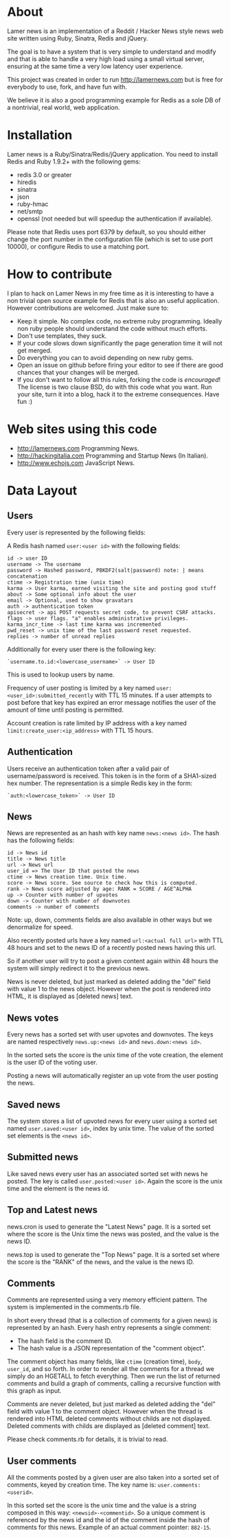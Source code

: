 About
===

Lamer news is an implementation of a Reddit / Hacker News style news web site
written using Ruby, Sinatra, Redis and jQuery.

The goal is to have a system that is very simple to understand and modify and
that is able to handle a very high load using a small virtual server, ensuring
at the same time a very low latency user experience.

This project was created in order to run http://lamernews.com but is free for
everybody to use, fork, and have fun with.

We believe it is also a good programming example for Redis as a sole DB of a
nontrivial, real world, web application.

Installation
===

Lamer news is a Ruby/Sinatra/Redis/jQuery application.
You need to install Redis and Ruby 1.9.2+ with the following gems:

* redis 3.0 or greater
* hiredis
* sinatra
* json
* ruby-hmac
* net/smtp
* openssl (not needed but will speedup the authentication if available).

Please note that Redis uses port 6379 by default, so you should either change
the port number in the configuration file (which is set to use port 10000), or
configure Redis to use a matching port.

How to contribute
===

I plan to hack on Lamer News in my free time as it is interesting to have
a non trivial open source example for Redis that is also an useful application.
However contributions are welcomed. Just make sure to:

* Keep it simple. No complex code, no extreme ruby programming. Ideally non ruby people should understand the code without much efforts.
* Don't use templates, they suck.
* If your code slows down significantly the page generation time it will not get merged.
* Do everything you can to avoid depending on new ruby gems.
* Open an issue on github before firing your editor to see if there are good chances that your changes will be merged.
* If you don't want to follow all this rules, forking the code is *encouraged*! The license is two clause BSD, do with this code what you want. Run your site, turn it into a blog, hack it to the extreme consequences. Have fun :)

Web sites using this code
===

* http://lamernews.com Programming News.
* http://hackingitalia.com Programming and Startup News (In Italian).
* http://www.echojs.com JavaScript News.

Data Layout
===

Users
---

Every user is represented by the following fields:

A Redis hash named `user:<user id>` with the following fields:

    id -> user ID
    username -> The username
    password -> Hashed password, PBKDF2(salt|password) note: | means concatenation
    ctime -> Registration time (unix time)
    karma -> User karma, earned visiting the site and posting good stuff
    about -> Some optional info about the user
    email -> Optional, used to show gravatars
    auth -> authentication token
    apisecret -> api POST requests secret code, to prevent CSRF attacks.
    flags -> user flags. "a" enables administrative privileges.
    karma_incr_time -> last time karma was incremented
    pwd_reset -> unix time of the last password reset requested.
    replies -> number of unread replies

Additionally for every user there is the following key:

    `username.to.id:<lowercase_username>` -> User ID

This is used to lookup users by name.

Frequency of user posting is limited by a key named
`user:<user_id>:submitted_recently` with TTL 15 minutes. If a user
attempts to post before that key has expired an error message notifies
the user of the amount of time until posting is permitted.

Account creation is rate limited by IP address with a key named
`limit:create_user:<ip_address>` with TTL 15 hours.

Authentication
---

Users receive an authentication token after a valid pair of username/password
is received.
This token is in the form of a SHA1-sized hex number.
The representation is a simple Redis key in the form:

    `auth:<lowercase_token>` -> User ID

News
---

News are represented as an hash with key name `news:<news id>`.
The hash has the following fields:

    id -> News id
    title -> News title
    url -> News url
    user_id => The User ID that posted the news
    ctime -> News creation time. Unix time.
    score -> News score. See source to check how this is computed.
    rank -> News score adjusted by age: RANK = SCORE / AGE^ALPHA
    up -> Counter with number of upvotes
    down -> Counter with number of downvotes
    comments -> number of comments

Note: up, down, comments fields are also available in other ways but we
denormalize for speed.

Also recently posted urls have a key named `url:<actual full url>` with TTL 48
hours and set to the news ID of a recently posted news having this url.

So if another user will try to post a given content again within 48 hours the
system will simply redirect it to the previous news.

News is never deleted, but just marked as deleted adding the "del"
field with value 1 to the news object. However when the post is
rendered into HTML, it is displayed as [deleted news] text.

News votes
---

Every news has a sorted set with user upvotes and downvotes. The keys are named
respectively `news.up:<news id>` and `news.down:<news id>`.

In the sorted sets the score is the unix time of the vote creation, the element
is the user ID of the voting user.

Posting a news will automatically register an up vote from the user posting
the news.

Saved news
---

The system stores a list of upvoted news for every user using a sorted set named
`user.saved:<user id>`, index by unix time. The value of the sorted set elements
is the `<news id>`.

Submitted news
---

Like saved news every user has an associated sorted set with news he posted.
The key is called `user.posted:<user id>`. Again the score is the unix time and
the element is the news id.

Top and Latest news
---

news.cron is used to generate the "Latest News" page.
It is a sorted set where the score is the Unix time the news was posted, and the
value is the news ID.

news.top is used to generate the "Top News" page.
It is a sorted set where the score is the "RANK" of the news, and the value is
the news ID.

Comments
---

Comments are represented using a very memory efficient pattern.
The system is implemented in the comments.rb file.

In short every thread (that is a collection of comments for a given
news) is represented by an hash. Every hash entry represents a
single comment:

* The hash field is the comment ID.
* The hash value is a JSON representation of the "comment object".

The comment object has many fields, like `ctime` (creation time), `body`,
`user_id`, and so forth. In order to render all the comments for a thread
we simply do an HGETALL to fetch everything. Then we run the list of
returned comments and build a graph of comments, calling a recursive
function with this graph as input.

Comments are never deleted, but just marked as deleted adding the "del"
field with value 1 to the comment object. However when the thread is
rendered into HTML deleted comments without childs are not displayed.
Deleted comments with childs are displayed as [deleted comment] text.

Please check comments.rb for details, it is trivial to read.

User comments
---

All the comments posted by a given user are also taken into a sorted set
of comments, keyed by creation time. The key name is: `user.comments:<userid>`.

In this sorted set the score is the unix time and the value is a string composed in this way: `<newsid>-<commentid>`. So a unique comment is referenced by the news id and the id of the comment inside the hash of comments for this news. Example of an actual comment pointer: `882-15`.
